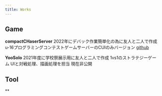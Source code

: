 ```yaml
---
title: Works
---
```


## Game

**compactCHaserServer**
2022年にデバック作業簡単化の為に友人と二人で作成
u-16プログラミングコンテストゲームサーバーのCUIのみバージョン
[github](https://github.com/yugu0202/compactCHaserServer)

**YooSolo**
2021年度に学校祭展示用に友人と二人で作成
1vs1のストラテジーゲーム
UIと対戦処理、描画処理を担当
現在非公開

## Tool

**
